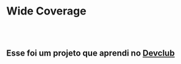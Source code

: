 <h1>Wide Coverage</h1>
<br>
<br>
<h2>Esse foi um projeto que aprendi no <a href="https://rodolfomori.com.br/devclub"> Devclub </a> </h2>
